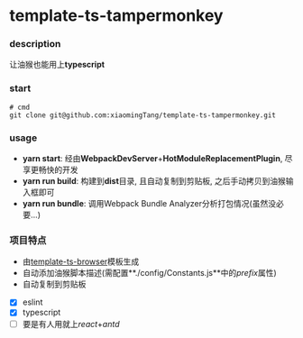 # template-ts-tampermonkey

### description
让油猴也能用上**typescript**

### start
```
# cmd
git clone git@github.com:xiaomingTang/template-ts-tampermonkey.git
```

### usage
- **yarn start**: 经由**WebpackDevServer**+**HotModuleReplacementPlugin**, 尽享更畅快的开发
- **yarn run build**: 构建到**dist**目录, 且自动复制到剪贴板, 之后手动拷贝到油猴输入框即可
- **yarn run bundle**: 调用Webpack Bundle Analyzer分析打包情况(虽然没必要...)

### 项目特点
- 由[template-ts-browser](https://github.com/xiaomingTang/template-ts-browser)模板生成
- 自动添加油猴脚本描述(需配置**./config/Constants.js**中的*prefix*属性)
- 自动复制到剪贴板
- [x] eslint
- [x] typescript
- [ ] 要是有人用就上*react*+*antd*
